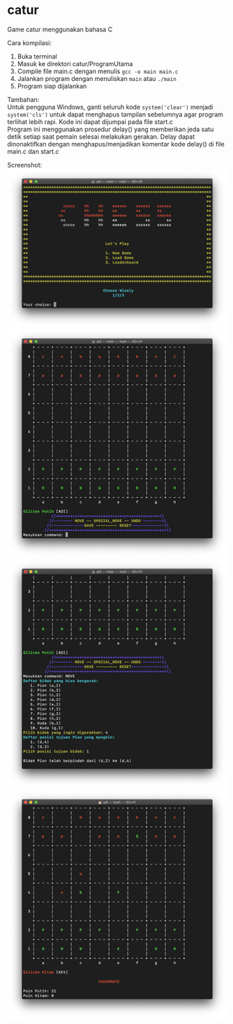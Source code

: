 # catur
Game catur menggunakan bahasa C

Cara kompilasi:
1. Buka terminal
2. Masuk ke direktori catur/ProgramUtama
3. Compile file main.c dengan menulis `gcc -o main main.c`
4. Jalankan program dengan menuliskan `main` atau `./main`
5. Program siap dijalankan

Tambahan:<br>
Untuk pengguna Windows, ganti seluruh kode `system('clear')` menjadi `system('cls')` untuk dapat menghapus tampilan sebelumnya agar program terlihat lebih rapi. Kode ini dapat dijumpai pada file start.c <br>
Program ini menggunakan prosedur delay() yang memberikan jeda satu detik setiap saat pemain selesai melakukan gerakan. Delay dapat dinonaktifkan dengan menghapus/menjadikan komentar kode delay() di file main.c dan start.c

Screenshot:<br>
![Main Menu](Screenshot/MainMenu.png "Main Menu")
![New Game](Screenshot/NewGame.png "New Game")
![Move](Screenshot/Move.png "Move")
![Checkmate](Screenshot/Checkmate.png "Checkmate")
